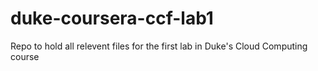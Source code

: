 # duke-coursera-ccf-lab1
Repo to hold all relevent files for the first lab in Duke's Cloud Computing course
